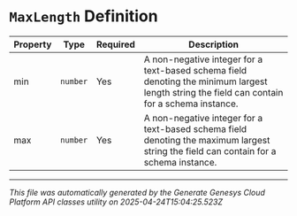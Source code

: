 # `MaxLength` Definition

| Property | Type | Required | Description |
|----------|------|----------|-------------|
| min | `number` | Yes | A non-negative integer for a text-based schema field denoting the minimum largest length string the field can contain for a schema instance. |
| max | `number` | Yes | A non-negative integer for a text-based schema field denoting the maximum largest string the field can contain for a schema instance. |

---

*This file was automatically generated by the Generate Genesys Cloud Platform API classes utility on 2025-04-24T15:04:25.523Z*